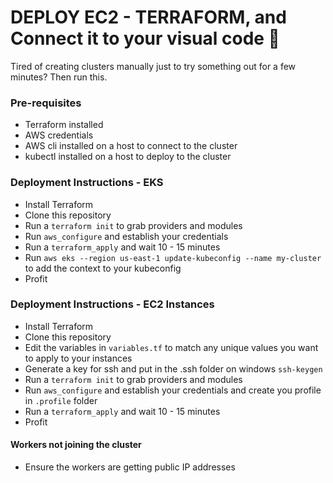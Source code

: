 # DEPLOY EC2 - TERRAFORM, and Connect it to your visual code  :space_invader:

Tired of creating clusters manually just to try something out for a few minutes? Then run this.

### Pre-requisites

* Terraform installed
* AWS credentials
* AWS cli installed on a host to connect to the cluster
* kubectl installed on a host to deploy to the cluster

### Deployment Instructions - EKS
* Install Terraform
* Clone this repository
* Run a ```terraform init``` to grab providers and modules
* Run ```aws_configure``` and establish your credentials
* Run a ```terraform_apply``` and wait 10 - 15 minutes
* Run ```aws eks --region us-east-1 update-kubeconfig --name my-cluster``` to add the context to your kubeconfig
* Profit

### Deployment Instructions - EC2 Instances
* Install Terraform
* Clone this repository
* Edit the variables in ```variables.tf``` to match any unique values you want to apply to your instances
* Generate a key for ssh and put in the .ssh folder on windows ```ssh-keygen```
* Run a ```terraform init``` to grab providers and modules
* Run ```aws_configure``` and establish your credentials and create you profile in ```.profile``` folder
* Run a ```terraform_apply``` and wait 10 - 15 minutes
* Profit

#### Workers not joining the cluster
* Ensure the workers are getting public IP addresses